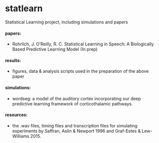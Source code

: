 # statlearn
Statistical Learning project, including simulations and papers

#### papers:
* Rohrlich, J. O’Reilly, R. C. Statistical Learning in Speech: A Biologically Based Predictive Learning Model (In prep)

#### results:
* figures, data & analysis scripts used in the preparation of the above paper

#### simulations:
* wordseg: a model of the auditory cortex incorporating our deep predictive learning framework of corticothalamic pathways.

#### resources:
  * the .wav files, timing files and transcription files for simulating experiments by Saffran, Aslin & Newport 1996 and Graf-Estes & Lew-Williams 2015.
